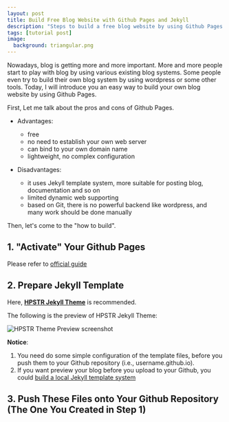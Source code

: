 ```yaml
---
layout: post
title: Build Free Blog Website with Github Pages and Jekyll
description: "Steps to build a free blog website by using Github Pages and Jekyll."
tags: [tutorial post]
image:
  background: triangular.png
---
```


Nowadays, blog is getting more and more important. More and more people start to play with blog by using various existing blog systems. Some people even try to build their own blog system by using wordpress or some other tools. Today, I will introduce you an easy way to build your own blog website by using Github Pages. 

First, Let me talk about the pros and cons of Github Pages.

* Advantages:

	* free
	* no need to establish your own web server
	* can bind to your own domain name
	* lightweight, no complex configuration

* Disadvantages:

	* it uses Jekyll template system, more suitable for posting blog, documentation and so on
	* limited dynamic web supporting
	* based on Git, there is no powerful backend like wordpress, and many work should be done manually

Then, let's come to the "how to build".

## 1. "Activate" Your Github Pages

Please refer to [official guide](https://pages.github.com/)

## 2. Prepare Jekyll Template 

Here, [**HPSTR Jekyll Theme**](https://mmistakes.github.io/hpstr-jekyll-theme/theme-setup/) is recommended.

The following is the preview of HPSTR Jekyll Theme:

![HPSTR Theme Preview screenshot](http://mmistakes.github.io/hpstr-jekyll-theme/images/hpstr-jekyll-theme-preview.jpg)

**Notice**: 

1. You need do some simple configuration of the template files, before you push them to your Github repository (i.e., username.github.io).
2. If you want preview your blog before you upload to your Github, you could [build a local Jekyll template system](http://xlong88.github.io/build-local-Jekyll/)

## 3. Push These Files onto Your Github Repository (The One You Created in Step 1)